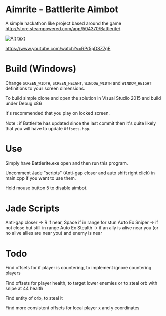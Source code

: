 # Aimrite - Battlerite Aimbot
A simple hackathon like project based around the game http://store.steampowered.com/app/504370/Battlerite/

[![Alt text](https://img.youtube.com/vi/RPr5pDSZ7gE/0.jpg)](https://www.youtube.com/watch?v=RPr5pDSZ7gE)

https://www.youtube.com/watch?v=RPr5pDSZ7gE

# Build (Windows)
Change ```SCREEN_WIDTH```, ```SCREEN_HEIGHT```, ```WINDOW_WIDTH``` and ```WINDOW_HEIGHT``` definitions to your screen dimensions.

To build simple clone and open the solution in Visual Studio 2015 and build under Debug x86

It's recommended that you play on locked screen.

Note : if Battlerite has updated since the last commit then it's quite likely that you will have to update ```Offsets.hpp```.

# Use
Simply have Battlerite.exe open and then run this program.

Uncomment Jade "scripts" (Anti-gap closer and auto shift right click) in main.cpp if you want to use them.

Hold mouse button 5 to disable aimbot.

# Jade Scripts
Anti-gap closer -> R if near, Space if in range for stun
Auto Ex Sniper -> if not close but still in range
Auto Ex Stealth -> if an ally is alive near you (or no alive allies are near you) and enemy is near


# Todo
Find offsets for if player is countering, to implement ignore countering players

Find offsets for player health, to target lower enemies or to steal orb with snipe at 44 health

Find entity of orb, to steal it

Find more consistent offsets for local player x and y coordinates

